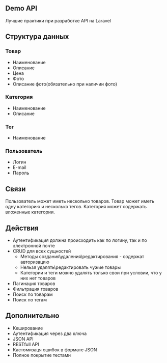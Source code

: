 ## Demo API

Лучшие практики при разработке API на Laravel

## Структура данных

### Товар

- Наименование
- Описание
- Цена
- Фото
- Описание фото(обязательно при наличии фото)

### Категория

- Наименование
- Описание

### Тег

- Наименование

### Пользователь

- Логин
- E-mail
- Пароль

## Связи

Пользователь может иметь несколько товаров. 
Товар может иметь одну категорию и несколько тегов. 
Категория может содержать вложенные категории.

## Действия

- Аутентификация должна происходить как по логину, так и по электронной почте
- CRUD для всех сущностей
    - Методы создания\удаления\редактирования - содержат авторизацию
    - Нельзя удалять\редактировать чужие товары
    - Категории и теги можно удалять только свои при условии, что у них нет товаров
- Пагинация товаров
- Фильтрация товаров
- Поиск по товарам
- Поиск по тегам

## Дополнительно

- Кеширование
- Аутентификация через два ключа
- JSON API
- RESTfull API
- Кастомизаця ошибок в формате JSON
- Полное покрытие тестами